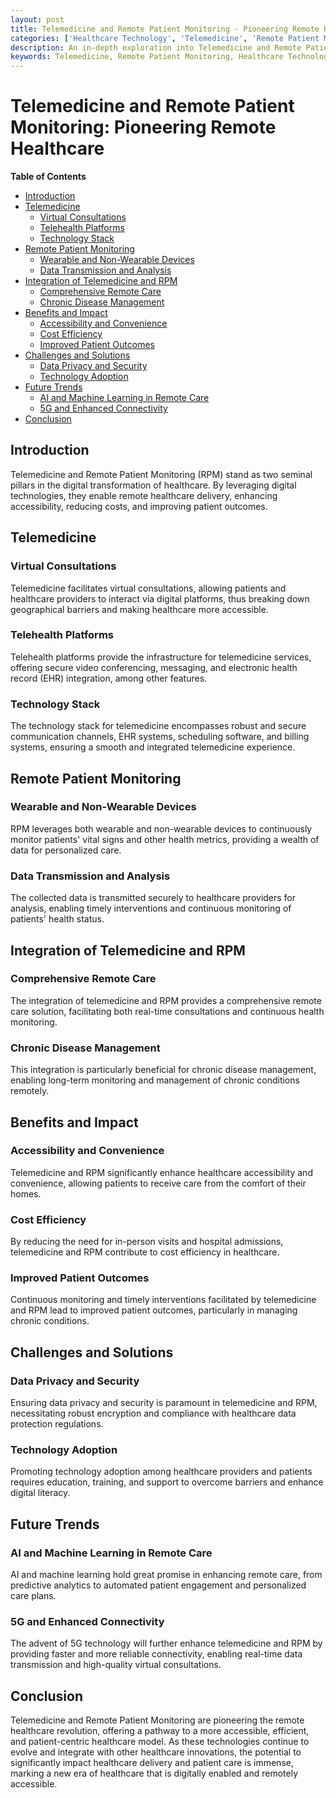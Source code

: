 ```yaml
---
layout: post
title: Telemedicine and Remote Patient Monitoring - Pioneering Remote Healthcare
categories: ['Healthcare Technology', 'Telemedicine', 'Remote Patient Monitoring']
description: An in-depth exploration into Telemedicine and Remote Patient Monitoring, focusing on the technologies, applications, and the profound impact they are having on healthcare delivery, patient care, and the broader healthcare ecosystem. Discover how these remote healthcare solutions are redefining the patient-provider interaction and paving the way for a more accessible, efficient, and personalized healthcare experience.
keywords: Telemedicine, Remote Patient Monitoring, Healthcare Technology, Digital Health, Remote Care, Healthcare Innovation
---
```


# Telemedicine and Remote Patient Monitoring: Pioneering Remote Healthcare

**Table of Contents**

- [Introduction](#introduction)
- [Telemedicine](#telemedicine)
  - [Virtual Consultations](#virtual-consultations)
  - [Telehealth Platforms](#telehealth-platforms)
  - [Technology Stack](#technology-stack)
- [Remote Patient Monitoring](#remote-patient-monitoring)
  - [Wearable and Non-Wearable Devices](#wearable-and-non-wearable-devices)
  - [Data Transmission and Analysis](#data-transmission-and-analysis)
- [Integration of Telemedicine and RPM](#integration-of-telemedicine-and-rpm)
  - [Comprehensive Remote Care](#comprehensive-remote-care)
  - [Chronic Disease Management](#chronic-disease-management)
- [Benefits and Impact](#benefits-and-impact)
  - [Accessibility and Convenience](#accessibility-and-convenience)
  - [Cost Efficiency](#cost-efficiency)
  - [Improved Patient Outcomes](#improved-patient-outcomes)
- [Challenges and Solutions](#challenges-and-solutions)
  - [Data Privacy and Security](#data-privacy-and-security)
  - [Technology Adoption](#technology-adoption)
- [Future Trends](#future-trends)
  - [AI and Machine Learning in Remote Care](#ai-and-machine-learning-in-remote-care)
  - [5G and Enhanced Connectivity](#5g-and-enhanced-connectivity)
- [Conclusion](#conclusion)

## Introduction

Telemedicine and Remote Patient Monitoring (RPM) stand as two seminal pillars in the digital transformation of healthcare. By leveraging digital technologies, they enable remote healthcare delivery, enhancing accessibility, reducing costs, and improving patient outcomes.

## Telemedicine

### Virtual Consultations

Telemedicine facilitates virtual consultations, allowing patients and healthcare providers to interact via digital platforms, thus breaking down geographical barriers and making healthcare more accessible.

### Telehealth Platforms

Telehealth platforms provide the infrastructure for telemedicine services, offering secure video conferencing, messaging, and electronic health record (EHR) integration, among other features.

### Technology Stack

The technology stack for telemedicine encompasses robust and secure communication channels, EHR systems, scheduling software, and billing systems, ensuring a smooth and integrated telemedicine experience.

## Remote Patient Monitoring

### Wearable and Non-Wearable Devices

RPM leverages both wearable and non-wearable devices to continuously monitor patients' vital signs and other health metrics, providing a wealth of data for personalized care.

### Data Transmission and Analysis

The collected data is transmitted securely to healthcare providers for analysis, enabling timely interventions and continuous monitoring of patients' health status.

## Integration of Telemedicine and RPM

### Comprehensive Remote Care

The integration of telemedicine and RPM provides a comprehensive remote care solution, facilitating both real-time consultations and continuous health monitoring.

### Chronic Disease Management

This integration is particularly beneficial for chronic disease management, enabling long-term monitoring and management of chronic conditions remotely.

## Benefits and Impact

### Accessibility and Convenience

Telemedicine and RPM significantly enhance healthcare accessibility and convenience, allowing patients to receive care from the comfort of their homes.

### Cost Efficiency

By reducing the need for in-person visits and hospital admissions, telemedicine and RPM contribute to cost efficiency in healthcare.

### Improved Patient Outcomes

Continuous monitoring and timely interventions facilitated by telemedicine and RPM lead to improved patient outcomes, particularly in managing chronic conditions.

## Challenges and Solutions

### Data Privacy and Security

Ensuring data privacy and security is paramount in telemedicine and RPM, necessitating robust encryption and compliance with healthcare data protection regulations.

### Technology Adoption

Promoting technology adoption among healthcare providers and patients requires education, training, and support to overcome barriers and enhance digital literacy.

## Future Trends

### AI and Machine Learning in Remote Care

AI and machine learning hold great promise in enhancing remote care, from predictive analytics to automated patient engagement and personalized care plans.

### 5G and Enhanced Connectivity

The advent of 5G technology will further enhance telemedicine and RPM by providing faster and more reliable connectivity, enabling real-time data transmission and high-quality virtual consultations.

## Conclusion

Telemedicine and Remote Patient Monitoring are pioneering the remote healthcare revolution, offering a pathway to a more accessible, efficient, and patient-centric healthcare model. As these technologies continue to evolve and integrate with other healthcare innovations, the potential to significantly impact healthcare delivery and patient care is immense, marking a new era of healthcare that is digitally enabled and remotely accessible.
